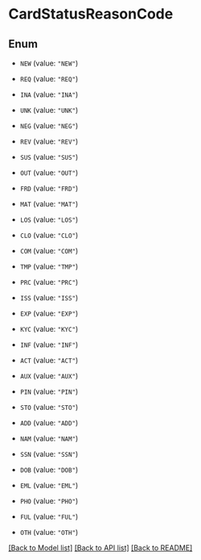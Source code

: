 # CardStatusReasonCode

## Enum


* `NEW` (value: `"NEW"`)

* `REQ` (value: `"REQ"`)

* `INA` (value: `"INA"`)

* `UNK` (value: `"UNK"`)

* `NEG` (value: `"NEG"`)

* `REV` (value: `"REV"`)

* `SUS` (value: `"SUS"`)

* `OUT` (value: `"OUT"`)

* `FRD` (value: `"FRD"`)

* `MAT` (value: `"MAT"`)

* `LOS` (value: `"LOS"`)

* `CLO` (value: `"CLO"`)

* `COM` (value: `"COM"`)

* `TMP` (value: `"TMP"`)

* `PRC` (value: `"PRC"`)

* `ISS` (value: `"ISS"`)

* `EXP` (value: `"EXP"`)

* `KYC` (value: `"KYC"`)

* `INF` (value: `"INF"`)

* `ACT` (value: `"ACT"`)

* `AUX` (value: `"AUX"`)

* `PIN` (value: `"PIN"`)

* `STO` (value: `"STO"`)

* `ADD` (value: `"ADD"`)

* `NAM` (value: `"NAM"`)

* `SSN` (value: `"SSN"`)

* `DOB` (value: `"DOB"`)

* `EML` (value: `"EML"`)

* `PHO` (value: `"PHO"`)

* `FUL` (value: `"FUL"`)

* `OTH` (value: `"OTH"`)


[[Back to Model list]](../../README.md#documentation-for-models) [[Back to API list]](../../README.md#documentation-for-api-endpoints) [[Back to README]](../../README.md)


